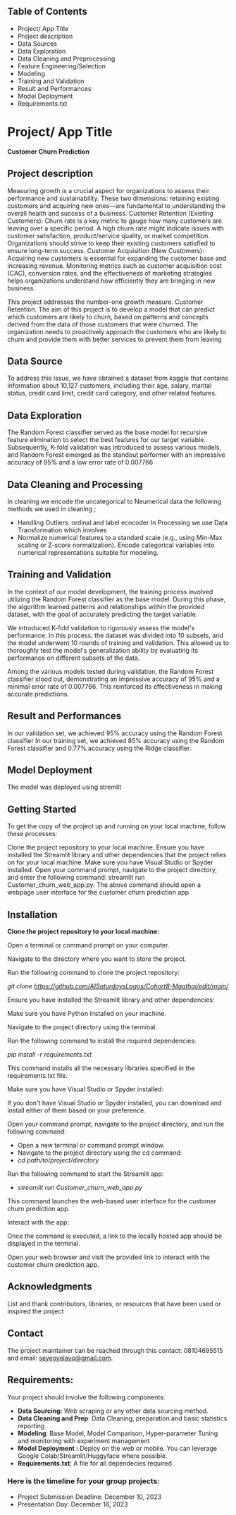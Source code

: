 ## Table of Contents
- Project/ App Title
- Project description
- Data Sources
- Data Exploration
- Data Cleaning and Preprocessing
- Feature Engineering/Selection
- Modeling
- Training and Validation
- Result and Performances
- Model Deployment
- Requirements.txt

  
# Project/ App Title
**Customer Churn Prediction**

## Project description 
Measuring growth is a crucial aspect for organizations to assess their performance and sustainability. These two dimensions: retaining existing customers and acquiring new ones—are fundamental to understanding the overall health and success of a business.
Customer Retention (Existing Customers):
Churn rate  is a key metric to gauge how many customers are leaving over a specific period. A high churn rate might indicate issues with customer satisfaction, product/service quality, or market competition. Organizations should strive to keep their existing customers satisfied to ensure long-term success.
Customer Acquisition (New Customers):
Acquiring new customers is essential for expanding the customer base and increasing revenue. Monitoring metrics such as customer acquisition cost (CAC), conversion rates, and the effectiveness of marketing strategies helps organizations understand how efficiently they are bringing in new business.

This project addresses the number-one growth measure. Customer Retention.
The aim of this project is to develop a model that can predict which customers are likely to churn, based on patterns and concepts derived from the data of those customers that were churned. The organization needs to proactively approach the customers who are likely to churn and provide them with better services to prevent them from leaving

## Data Source
To address this issue, we have obtained a dataset from kaggle that contains information about 10,127 customers, including their age, salary, marital status, credit card limit, credit card category, and other related features. 

## Data Exploration

The Random Forest classifier served as the base model for recursive feature elimination to select the best features for our target variable. Subsequently, K-fold validation was introduced to assess various models, and Random Forest emerged as the standout performer with an impressive accuracy of 95% and a low error rate of 0.007766

## Data Cleaning and Processing
In cleaning we encode the uncategorical to Neumerical data the following methods we used in cleaning ;
- Handling Outliers: ordinal and label ecncoder
In Processing we use Data Transformation which involves
- Normalize numerical features to a standard scale (e.g., using Min-Max scaling or Z-score normalization).
Encode categorical variables into numerical representations suitable for modeling.


## Training and Validation
In the context of our model development, the training process involved utilizing the Random Forest classifier as the base model. During this phase, the algorithm learned patterns and relationships within the provided dataset, with the goal of accurately predicting the target variable.

We introduced K-fold validation to rigorously assess the model's performance. In this process, the dataset was divided into 10 subsets, and the model underwent 10 rounds of training and validation. This allowed us to thoroughly test the model's generalization ability by evaluating its performance on different subsets of the data.

Among the various models tested during validation, the Random Forest classifier stood out, demonstrating an impressive accuracy of 95% and a minimal error rate of 0.007766. This reinforced its effectiveness in making accurate predictions.

## Result and Performances
In our validation set, we achieved 95%  accuracy using the Random Forest classifier 
In our training set, we achieved 85% accuracy using the Random Forest classifier and 0.77% accuracy using the Ridge classifier.

## Model Deployment
The model was deployed using stremlit

## Getting Started 
To get the copy of the project up and running on your local machine, follow these processes:

Clone the project repository to your local machine.
Ensure you have installed the Streamlit library and other dependencies that the project relies on for your local machine.
Make sure you have Visual Studio or Spyder installed.
Open your command prompt, navigate to the project directory, and enter the following command: streamlit run Customer_churn_web_app.py.
The above command should open a webpage user interface for the customer churn prediction app

## Installation
**Clone the project repository to your local machine:**

Open a terminal or command prompt on your computer.

Navigate to the directory where you want to store the project.

Run the following command to clone the project repository:

*git clone https://github.com/AISaturdaysLagos/Cohort8-Maathai/edit/main/*


Ensure you have installed the Streamlit library and other dependencies:

Make sure you have Python installed on your machine.

Navigate to the project directory using the terminal.

Run the following command to install the required dependencies:

*pip install -r requirements.txt*

This command installs all the necessary libraries specified in the requirements.txt file.

Make sure you have Visual Studio or Spyder installed:

If you don't have Visual Studio or Spyder installed, you can download and install either of them based on your preference.


Open your command prompt, navigate to the project directory, and run the following command:
- Open a new terminal or command prompt window.
- Navigate to the project directory using the cd command:
- *cd path/to/project/directory*
  
Run the following command to start the Streamlit app:
- *streamlit run Customer_churn_web_app.py*
  
This command launches the web-based user interface for the customer churn prediction app.

Interact with the app:

Once the command is executed, a link to the locally hosted app should be displayed in the terminal.

Open your web browser and visit the provided link to interact with the customer churn prediction app.

## Acknowledgments
List and thank contributors, libraries, or resources that have been used or inspired the project

## Contact
The project maintainer can be reached through this contact: 08104695515 and email: seyeoyelayo@gmail.com.

## Requirements:
Your project should involve the following components:
- **Data Sourcing:** Web scraping or any other data sourcing method.
- **Data Cleaning and Prep**: Data Cleaning, preparation and basic statistics reporting
- **Modeling**: Base Model, Model Comparison, Hyper-parameter Tuning and monitoring with experiment management
- **Model Deployment :** Deploy on the web or mobile. You can leverage Google Colab/Streamlit/Huggyface where possible.
- **Requirements.txt**: A file for all dependecies required

### Here is the timeline for your group projects:
- Project Submission Deadline: December 10, 2023
- Presentation Day: December 16, 2023
